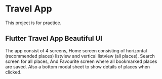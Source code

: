 # Travel App
This project is for practice.

## Flutter Travel App Beautiful UI

The app consist of 4 screens, Home screen consisting of horizontal (recommended places) listview and vertical listview (all places).
Search screen for all places,
And Favourite screen where all bookmarked places are saved.
Also a bottom modal sheet to show details of places when clicked.
